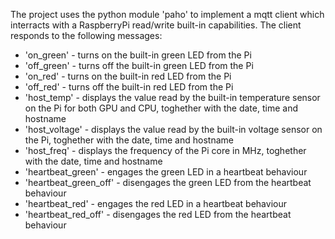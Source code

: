 The project uses the python module 'paho' to implement a mqtt client which interracts with a RaspberryPi read/write built-in capabilities. 
The client responds to the following messages:
  + 'on_green' - turns on the built-in green LED from the Pi
  + 'off_green' - turns off the built-in green LED from the Pi
  + 'on_red' - turns on the built-in red LED from the Pi
  + 'off_red' - turns off the built-in red LED from the Pi
  + 'host_temp' - displays the value read by the built-in temperature sensor on the Pi for both GPU and CPU, toghether with the date, time and hostname
  + 'host_voltage' - displays the value read by the built-in voltage sensor on the Pi, toghether with the date, time and hostname
  + 'host_freq' - displays the frequency of the Pi core in MHz, toghether with the date, time and hostname
  + 'heartbeat_green' - engages the green LED in a heartbeat behaviour
  + 'heartbeat_green_off' - disengages the green LED from the heartbeat behaviour
  + 'heartbeat_red' - engages the red LED in a heartbeat behaviour
  + 'heartbeat_red_off' - disengages the red LED from the heartbeat behaviour
